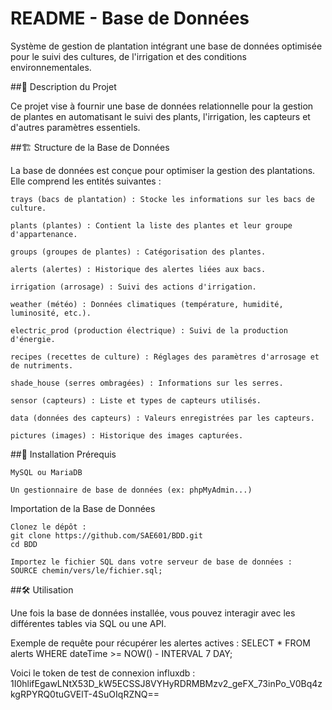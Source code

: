 # README - Base de Données

Système de gestion de plantation intégrant une base de données optimisée pour le suivi des cultures, de l'irrigation et des conditions environnementales.

##📌 Description du Projet

Ce projet vise à fournir une base de données relationnelle pour la gestion de plantes en automatisant le suivi des plants, l'irrigation, les capteurs et d'autres paramètres essentiels.

##🏗 Structure de la Base de Données

La base de données est conçue pour optimiser la gestion des plantations. Elle comprend les entités suivantes :

    trays (bacs de plantation) : Stocke les informations sur les bacs de culture.

    plants (plantes) : Contient la liste des plantes et leur groupe d'appartenance.

    groups (groupes de plantes) : Catégorisation des plantes.

    alerts (alertes) : Historique des alertes liées aux bacs.

    irrigation (arrosage) : Suivi des actions d'irrigation.

    weather (météo) : Données climatiques (température, humidité, luminosité, etc.).

    electric_prod (production électrique) : Suivi de la production d'énergie.

    recipes (recettes de culture) : Réglages des paramètres d'arrosage et de nutriments.

    shade_house (serres ombragées) : Informations sur les serres.

    sensor (capteurs) : Liste et types de capteurs utilisés.

    data (données des capteurs) : Valeurs enregistrées par les capteurs.

    pictures (images) : Historique des images capturées.

##🚀 Installation
Prérequis

    MySQL ou MariaDB

    Un gestionnaire de base de données (ex: phpMyAdmin...)

Importation de la Base de Données

    Clonez le dépôt :
    git clone https://github.com/SAE601/BDD.git
    cd BDD

    Importez le fichier SQL dans votre serveur de base de données :
    SOURCE chemin/vers/le/fichier.sql;

##🛠 Utilisation

Une fois la base de données installée, vous pouvez interagir avec les différentes tables via SQL ou une API.

Exemple de requête pour récupérer les alertes actives :
SELECT * FROM alerts WHERE dateTime >= NOW() - INTERVAL 7 DAY;




Voici le token de test de connexion influxdb : 1I0hlifEgawLNtX53D_kW5ECSSJ8VYHyRDRMBMzv2_geFX_73inPo_V0Bq4zkgRPYRQ0tuGVElT-4SuOIqRZNQ==
